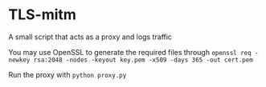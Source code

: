 # TLS-mitm
A small script that acts as a proxy and logs traffic

You may use OpenSSL to generate the required files through 
```openssl req -newkey rsa:2048 -nodes -keyout key.pem -x509 -days 365 -out cert.pem```

Run the proxy with
```python proxy.py```

